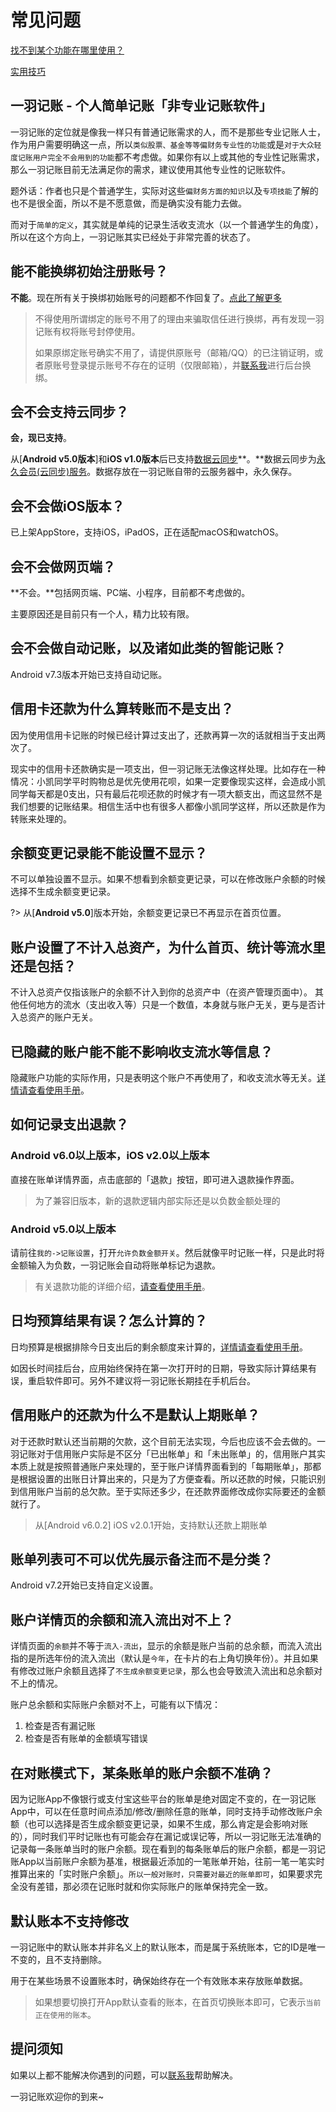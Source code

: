 # 常见问题

[找不到某个功能在哪里使用？](doc/other/func-pos)

[实用技巧](doc/trick/trick)

## 一羽记账 \- 个人简单记账「非专业记账软件」

一羽记账的定位就是像我一样只有普通记账需求的人，而不是那些专业记账人士，作为用户需要明确这一点，所以`类似股票、基金等等偏财务专业性的功能`或是`对于大众轻度记账用户完全不会用到的功能`都不考虑做。如果你有以上或其他的专业性记账需求，那么一羽记账目前无法满足你的需求，建议使用其他专业性的记账软件。

题外话：作者也只是个普通学生，实际对这些`偏财务方面的知识`以及`专项技能`了解的也不是很全面，所以不是不愿意做，而是确实没有能力去做。

而对于`简单的定义`，其实就是单纯的记录生活收支流水（以一个普通学生的角度），所以在这个方向上，一羽记账其实已经处于非常完善的状态了。

## 能不能换绑初始注册账号？

**不能**。现在所有关于换绑初始账号的问题都不作回复了。[点此了解更多](doc/other/account-secure.md#init-account)

> 不得使用所谓绑定的账号不用了的理由来骗取信任进行换绑，再有发现一羽记账有权将账号封停使用。
> 
> 如果原绑定账号确实不用了，请提供原账号（邮箱/QQ）的已注销证明，或者原账号登录提示账号不存在的证明（仅限邮箱），并[联系我](doc/other/contact.md)进行后台换绑。

## 会不会支持云同步？

**会，现已支持**。

从[**Android v5.0版本**]和**iOS v1.0版本**后已支持[数据云同步](doc/other/about-sync.md)**。**数据云同步为[永久会员(云同步)服务](doc/other/about-sync.md)。数据存放在一羽记账自带的云服务器中，永久保存。

## 会不会做iOS版本？

已上架AppStore，支持iOS，iPadOS，正在适配macOS和watchOS。

## 会不会做网页端？

**不会。**包括网页端、PC端、小程序，目前都不考虑做的。

主要原因还是目前只有一个人，精力比较有限。

## 会不会做自动记账，以及诸如此类的智能记账？

Android v7.3版本开始已支持自动记账。

## 信用卡还款为什么算转账而不是支出？

因为使用信用卡记账的时候已经计算过支出了，还款再算一次的话就相当于支出两次了。

现实中的信用卡还款确实是一项支出，但一羽记账无法像这样处理。比如存在一种情况：小凯同学平时购物总是优先使用花呗，如果一定要像现实这样，会造成小凯同学每天都是0支出，只有最后花呗还款的时候才有一项大额支出，而这显然不是我们想要的记账结果。相信生活中也有很多人都像小凯同学这样，所以还款是作为转账来处理的。

## 余额变更记录能不能设置不显示？

不可以单独设置不显示。如果不想看到余额变更记录，可以在修改账户余额的时候选择不生成余额变更记录。

?> 从[**Android v5.0**]版本开始，余额变更记录已不再显示在首页位置。

## 账户设置了不计入总资产，为什么首页、统计等流水里还是包括？

不计入总资产仅指该账户的余额不计入到你的总资产中（在资产管理页面中）。 其他任何地方的流水（支出收入等）只是一个数值，本身就与账户无关，更与是否计入总资产的账户无关。

## 已隐藏的账户能不能不影响收支流水等信息？

隐藏账户功能的实际作用，只是表明这个账户不再使用了，和收支流水等无关。[详情请查看使用手册](doc/func/asset.md#hidden-asset)。

## 如何记录支出退款？

### Android v6.0以上版本，iOS v2.0以上版本

直接在账单详情界面，点击底部的「退款」按钮，即可进入退款操作界面。

> 为了兼容旧版本，新的退款逻辑内部实际还是以负数金额处理的

### Android v5.0以上版本

请前往`我的->记账设置`，打开`允许负数金额开关`。然后就像平时记账一样，只是此时将金额输入为负数，一羽记账会自动将账单标记为退款。

>  有关退款功能的详细介绍，[请查看使用手册](doc/func/refund.md)。

## 日均预算结果有误？怎么计算的？

日均预算是根据排除今日支出后的剩余额度来计算的，[详情请查看使用手册](doc/func/budget.md#remain-daily-average)。

如因长时间挂后台，应用始终保持在第一次打开时的日期，导致实际计算结果有误，重启软件即可。另外不建议将一羽记账长期挂在手机后台。

## 信用账户的还款为什么不是默认上期账单？

对于还款时默认还当前期的欠款，这个目前无法实现，今后也应该不会去做的。一羽记账对于信用账户实际是不区分「已出帐单」和「未出账单」的，信用账户其实本质上就是按照普通账户来处理的，至于账户详情界面看到的「每期账单」，那都是根据设置的出账日计算出来的，只是为了方便查看。所以还款的时候，只能识别到信用账户当前的总欠款。至于实际还多少，在还款界面修改成你实际要还的金额就行了。

> 从[Android v6.0.2] iOS v2.0.1开始，支持默认还款上期账单

## 账单列表可不可以优先展示备注而不是分类？

Android v7.2开始已支持自定义设置。

## 账户详情页的余额和流入流出对不上？

详情页面的`余额`并不等于`流入-流出`，显示的余额是账户当前的总余额，而流入流出指的是所选年份的流入流出（默认是`今年`，在卡片的右上角切换年份）。并且如果有修改过账户余额且选择了`不生成余额变更记录`，那么也会导致流入流出和总余额对不上的情况。

账户总余额和实际账户余额对不上，可能有以下情况：

1. 检查是否有漏记账
2. 检查是否有账单的金额填写错误

## 在对账模式下，某条账单的账户余额不准确？

因为记账App不像银行或支付宝这些平台的账单是绝对固定不变的，在一羽记账App中，可以在任意时间点添加/修改/删除任意的账单，同时支持手动修改账户余额（也可以选择是否生成余额变更记录，如果不生成，那么肯定是会影响对账的），同时我们平时记账也有可能会存在漏记或误记等，所以一羽记账无法准确的记录每一条账单当时的账户余额。现在看到的每条账单后的账户余额，都是一羽记账App以当前账户余额为基准，根据最近添加的一笔账单开始，往前一笔一笔实时推算出来的「实时账户余额」。`所以一般对账时，只需要对最近的账单即可`，如果要求完全没有差错，那必须在记账时就和你实际账户的账单保持完全一致。

## 默认账本不支持修改

一羽记账中的默认账本并非名义上的默认账本，而是属于系统账本，它的ID是唯一不变的，且不支持删除。

用于在某些场景不设置账本时，确保始终存在一个有效账本来存放账单数据。

> 如果想要切换打开App默认查看的账本，在首页切换账本即可，它表示`当前正在使用的账本`。

## 提问须知

如果以上都不能解决你遇到的问题，可以[联系我](doc/other/contact.md)帮助解决。

一羽记账欢迎你的到来~